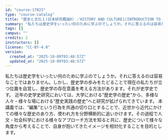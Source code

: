 ```yaml
---
id: "course:17023"
type: "course-catalog"
title: "歴史と文化１(日本研究概論Ⅱ) ／HISTORY AND CULTURE1(INTRODUCTION TO JAPAN STUDIES II)"
summary: "私たちは歴史学をいったい何のために学ぶのでしょうか。それに答えるのは容易なことではありません。しかし、歴史学の歩みをたどることで現在の私たちが立つ位置を自覚し、歴史学の存在意義を考える方法があります。それが史学史です。 近年の史学史研究にお…"
tags: []
campus: ""
credits: 2
instructors: []
license: "CC-BY-4.0"
version:
  created_at: "2025-10-09T03:48:57Z"
  updated_at: "2025-10-09T03:48:57Z"
---
```

私たちは歴史学をいったい何のために学ぶのでしょうか。それに答えるのは容易なことではありません。しかし、歴史学の歩みをたどることで現在の私たちが立つ位置を自覚し、歴史学の存在意義を考える方法があります。それが史学史です。 近年の史学史研究においては、大学における“歴史学の歴史”から、多様な人々・様々な場における“歴史実践の歴史”へと研究が拡げられてきています。 本講義では、“編集”という行為を共通の切り口とすることで、近世から近代にかけての様々な歴史のあり方、使われ方を分野横断的に追いかけます。その過程で人文・社会科学における様々なアプローチ方法を知ると共に、歴史について様々な角度から考えることで、自身が抱いてきたイメージを相対化することを目的とします。
